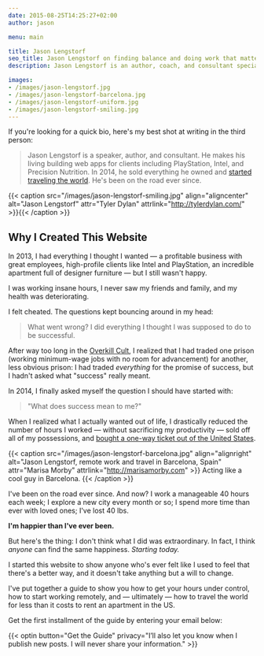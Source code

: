```yaml
---
date: 2015-08-25T14:25:27+02:00
author: jason

menu: main

title: Jason Lengstorf
seo_title: Jason Lengstorf on finding balance and doing work that matters.
description: Jason Lengstorf is an author, coach, and consultant specializing in helping busy people free up extra hours to pursue things that truly matter to them.

images:
- /images/jason-lengstorf.jpg
- /images/jason-lengstorf-barcelona.jpg
- /images/jason-lengstorf-uniform.jpg
- /images/jason-lengstorf-smiling.jpg
---
```

If you're looking for a quick bio, here's my best shot at writing in the third person:

<blockquote itemscope itemtype="http://schema.org/Person">
  <p itemprop="description">
    <span itemprop="name">Jason Lengstorf</span> is a speaker, author, and consultant. He makes his living building web apps for clients including PlayStation, Intel, and Precision Nutrition. In 2014, he sold everything he owned and <a href="http://lengstorf.com/remote-work-travel/">started traveling the world</a>. He's been on the road ever since. <meta itemprop="birthDate" content="1985-06-26" />
  </p>
</blockquote>

{{< caption src="/images/jason-lengstorf-smiling.jpg"
            align="aligncenter"
            alt="Jason Lengstorf"
            attr="Tyler Dylan"
            attrlink="http://tylerdylan.com/" >}}{{< /caption >}}

## Why I Created This Website

In 2013, I had everything I thought I wanted — a profitable business with great employees, high-profile clients like Intel and PlayStation, an incredible apartment full of designer furniture — but I still wasn't happy.

I was working insane hours, I never saw my friends and family, and my health was deteriorating.

I felt cheated. The questions kept bouncing around in my head:

> What went wrong? I did everything I thought I was supposed to do to be successful.

After way too long in the [Overkill Cult][1], I realized that I had traded one prison (working minimum-wage jobs with no room for advancement) for another, less obvious prison: I had traded *everything* for the promise of success, but I hadn't asked what "success" really meant.

In 2014, I finally asked myself the question I should have started with:

> "What does success mean to me?"

When I realized what I actually wanted out of life, I drastically reduced the number of hours I worked — without sacrificing my productivity — sold off all of my possessions, and [bought a one-way ticket out of the United States][2].

{{< caption src="/images/jason-lengstorf-barcelona.jpg"
            align="alignright"
            alt="Jason Lengstorf, remote work and travel in Barcelona, Spain"
            attr="Marisa Morby"
            attrlink="http://marisamorby.com" >}}
  Acting like a cool guy in Barcelona.
{{< /caption >}}

I've been on the road ever since. And now? I work a manageable 40 hours each week; I explore a new city every month or so; I spend more time than ever with loved ones; I've lost 40 lbs.

**I'm happier than I've ever been.**

But here's the thing: I don't think what I did was extraordinary. In fact, I think *anyone* can find the same happiness. *Starting today.*

I started this website to show anyone who's ever felt like I used to feel that there's a better way, and it doesn't take anything but a will to change.

I've put together a guide to show you how to get your hours under control, how to start working remotely, and — ultimately — how to travel the world for less than it costs to rent an apartment in the US.

Get the first installment of the guide by entering your email below:

{{< optin button="Get the Guide"
          privacy="I&rsquo;ll also let you know when I publish new posts. I will never share your information." >}}

 [1]: http://lengstorf.com/overkill-cult/
 [2]: http://lengstorf.com/remote-work-travel/
